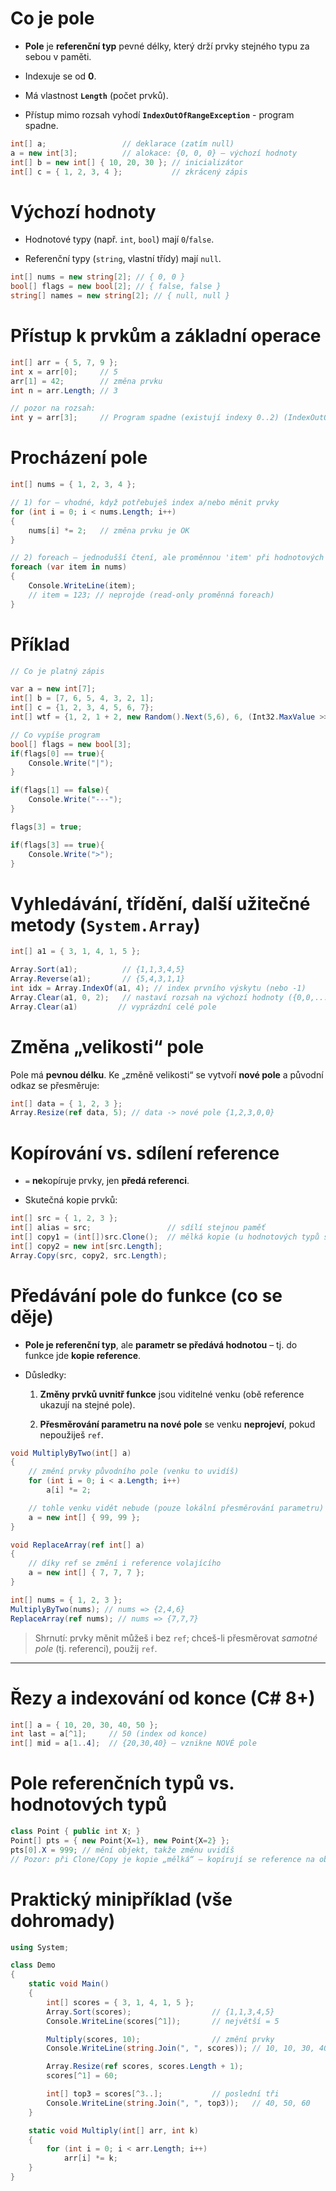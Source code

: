 # Co je pole

-   **Pole** je **referenční typ** pevné délky, který drží prvky stejného typu za sebou v paměti.

-   Indexuje se od **0**.

-   Má vlastnost **`Length`** (počet prvků).

-   Přístup mimo rozsah vyhodí **`IndexOutOfRangeException`** - program spadne.


```csharp
int[] a;                 // deklarace (zatím null)
a = new int[3];          // alokace: {0, 0, 0} – výchozí hodnoty
int[] b = new int[] { 10, 20, 30 }; // inicializátor
int[] c = { 1, 2, 3, 4 };           // zkrácený zápis
```

# Výchozí hodnoty

-   Hodnotové typy (např. `int`, `bool`) mají `0`/`false`.

-   Referenční typy (`string`, vlastní třídy) mají `null`.


```csharp
int[] nums = new string[2]; // { 0, 0 }
bool[] flags = new bool[2]; // { false, false }
string[] names = new string[2]; // { null, null }
```

# Přístup k prvkům a základní operace

```csharp
int[] arr = { 5, 7, 9 };
int x = arr[0];     // 5
arr[1] = 42;        // změna prvku
int n = arr.Length; // 3

// pozor na rozsah:
int y = arr[3];     // Program spadne (existují indexy 0..2) (IndexOutOfRangeException) 
```

# Procházení pole

```csharp
int[] nums = { 1, 2, 3, 4 };

// 1) for – vhodné, když potřebuješ index a/nebo měnit prvky
for (int i = 0; i < nums.Length; i++)
{
    nums[i] *= 2;   // změna prvku je OK
}

// 2) foreach – jednodušší čtení, ale proměnnou 'item' při hodnotových typech nepřepíšeš
foreach (var item in nums)
{
    Console.WriteLine(item);
    // item = 123; // neprojde (read-only proměnná foreach)
}
```
# Příklad
```csharp
// Co je platný zápis

var a = new int[7];
int[] b = [7, 6, 5, 4, 3, 2, 1];
int[] c = {1, 2, 3, 4, 5, 6, 7};
int[] wtf = {1, 2, 1 + 2, new Random().Next(5,6), 6, (Int32.MaxValue >> 29) | 0b100};

// Co vypíše program
bool[] flags = new bool[3];
if(flags[0] == true){
    Console.Write("|");
} 

if(flags[1] == false){
    Console.Write("---");
}

flags[3] = true;

if(flags[3] == true){
    Console.Write(">");
} 
```

# Vyhledávání, třídění, další užitečné metody (`System.Array`)

```csharp
int[] a1 = { 3, 1, 4, 1, 5 };

Array.Sort(a1);          // {1,1,3,4,5}
Array.Reverse(a1);       // {5,4,3,1,1}
int idx = Array.IndexOf(a1, 4); // index prvního výskytu (nebo -1)
Array.Clear(a1, 0, 2);   // nastaví rozsah na výchozí hodnoty ({0,0,...})
Array.Clear(a1)         // vyprázdní celé pole
```

# Změna „velikosti“ pole

Pole má **pevnou délku**. Ke „změně velikosti“ se vytvoří **nové pole** a původní odkaz se přesměruje:

```csharp
int[] data = { 1, 2, 3 };
Array.Resize(ref data, 5); // data -> nové pole {1,2,3,0,0}
```

# Kopírování vs. sdílení reference

-   `=` **ne**kopíruje prvky, jen **předá referenci**.

-   Skutečná kopie prvků:


```csharp
int[] src = { 1, 2, 3 };
int[] alias = src;                 // sdílí stejnou paměť
int[] copy1 = (int[])src.Clone();  // mělká kopie (u hodnotových typů stačí)
int[] copy2 = new int[src.Length];
Array.Copy(src, copy2, src.Length);
```

# Předávání pole do funkce (co se děje)

-   **Pole je referenční typ**, ale **parametr se předává hodnotou** – tj. do funkce jde **kopie reference**.

-   Důsledky:

    1.  **Změny prvků uvnitř funkce** jsou viditelné venku (obě reference ukazují na stejné pole).

    2.  **Přesměrování parametru na nové pole** se venku **neprojeví**, pokud nepoužiješ `ref`.


```csharp
void MultiplyByTwo(int[] a)
{
    // změní prvky původního pole (venku to uvidíš)
    for (int i = 0; i < a.Length; i++)
        a[i] *= 2;

    // tohle venku vidět nebude (pouze lokální přesměrování parametru)
    a = new int[] { 99, 99 };
}

void ReplaceArray(ref int[] a)
{
    // díky ref se změní i reference volajícího
    a = new int[] { 7, 7, 7 };
}

int[] nums = { 1, 2, 3 };
MultiplyByTwo(nums); // nums => {2,4,6}
ReplaceArray(ref nums); // nums => {7,7,7}
```

> Shrnutí: prvky měnit můžeš i bez `ref`; chceš-li přesměrovat *samotné pole* (tj. referenci), použij `ref`.

---

# Řezy a indexování od konce (C# 8+)

```csharp
int[] a = { 10, 20, 30, 40, 50 };
int last = a[^1];     // 50 (index od konce)
int[] mid = a[1..4];  // {20,30,40} – vznikne NOVÉ pole
```

# Pole referenčních typů vs. hodnotových typů

```csharp
class Point { public int X; }
Point[] pts = { new Point{X=1}, new Point{X=2} };
pts[0].X = 999; // mění objekt, takže změnu uvidíš
// Pozor: při Clone/Copy je kopie „mělká“ – kopírují se reference na objekty.
```

# Praktický minipříklad (vše dohromady)

```csharp
using System;

class Demo
{
    static void Main()
    {
        int[] scores = { 3, 1, 4, 1, 5 };
        Array.Sort(scores);                  // {1,1,3,4,5}
        Console.WriteLine(scores[^1]);       // největší = 5

        Multiply(scores, 10);                // změní prvky
        Console.WriteLine(string.Join(", ", scores)); // 10, 10, 30, 40, 50

        Array.Resize(ref scores, scores.Length + 1);
        scores[^1] = 60;

        int[] top3 = scores[^3..];           // poslední tři
        Console.WriteLine(string.Join(", ", top3));   // 40, 50, 60
    }

    static void Multiply(int[] arr, int k)
    {
        for (int i = 0; i < arr.Length; i++)
            arr[i] *= k;
    }
}
```